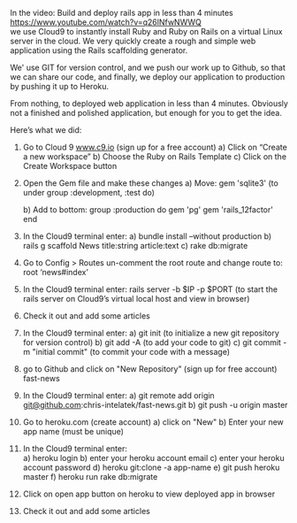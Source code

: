 In the video: Build and deploy rails app in less than 4 minutes https://www.youtube.com/watch?v=q26lNfwNWWQ   
we use Cloud9 to instantly install Ruby and Ruby on Rails on a virtual Linux server in the cloud. We very quickly create a rough and simple web application using the Rails scaffolding generator.

We' use GIT for version control, and we push our work up to Github, so that we can share our code, and finally, we deploy our application to production by pushing it up to Heroku.

From nothing, to deployed web application in less than 4 minutes. Obviously not a finished and polished application, but enough for you to get the idea.

Here’s what we did:


1) Go to Cloud 9 www.c9.io  (sign up for a free account)
	a)  Click on “Create a new workspace”
	b)  Choose the Ruby on Rails Template
	c)  Click on the Create Workspace button

2) Open the Gem file and make these changes
	a)  Move:
       		gem 'sqlite3' (to under group :development, :test do)

	b) Add to bottom:
        group :production do
            gem 'pg'
            gem 'rails_12factor'
        end
  
3)  In the Cloud9 terminal enter:
	a)  bundle install –without production
	b)  rails g scaffold News title:string article:text
	c)  rake db:migrate

4)  Go to Config > Routes
	un-comment the root route and change route to:   root ‘news#index’

5)  In the Cloud9 terminal enter:
	rails server -b $IP -p $PORT (to start the rails server on Cloud9’s virtual local host and view in browser)

6)  Check it out and add some articles

7) In the Cloud9 terminal enter:
	a)  git init  (to initialize a new git repository for version control)
	b)  git add -A   (to add your code to git)
	c)  git commit -m "initial commit" (to commit your code with a message)

8)  go to Github and click on "New Repository"  (sign up for free account)
	fast-news

9)  In the Cloud9 terminal enter:
	a)  git remote add origin git@github.com:chris-intelatek/fast-news.git
	b)  git push -u origin master

10)  Go to heroku.com (create account)
	a)  click on "New"
	b)  Enter your new app name (must be unique)

11)  In the Cloud9 terminal enter:  
	a)  heroku login
	b)  enter your heroku account email
	c)  enter your heroku account password
	d)  heroku git:clone -a app-name
	e)  git push heroku master
	f)  heroku run rake db:migrate

12)  Click on open app button on heroku to view deployed app in browser

13)  Check it out and add some articles

